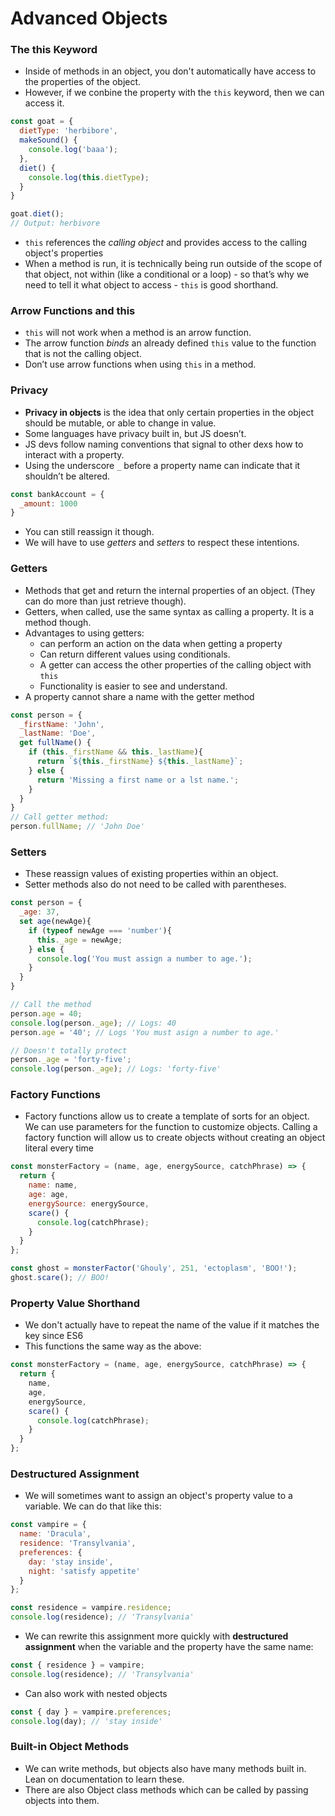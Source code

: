# Advanced Objects

### The this Keyword

- Inside of methods in an object, you don't automatically have access to the properties of the object.
- However, if we conbine the property with the `this` keyword, then we can access it.

```javascript
const goat = {
  dietType: 'herbibore',
  makeSound() {
    console.log('baaa');
  },
  diet() {
    console.log(this.dietType);
  }
}

goat.diet();
// Output: herbivore
```

- `this` references the *calling object* and provides access to the calling object's properties
- When a method is run, it is technically being run outside of the scope of that object, not within (like a conditional or a loop) - so that’s why we need to tell it what object to access - `this` is good shorthand.

### Arrow Functions and this

- `this` will not work when a method is an arrow function.
- The arrow function *binds* an already defined `this` value to the function that is not the calling object.
- Don’t use arrow functions when using `this` in a method.

### Privacy

- **Privacy in objects** is the idea that only certain properties in the object should be mutable, or able to change in value.
- Some languages have privacy built in, but JS doesn’t.
- JS devs follow naming conventions that signal to other dexs how to interact with a property.
- Using the underscore `_` before a property name can indicate that it shouldn’t be altered.

```javascript
const bankAccount = {
  _amount: 1000
}
```

- You can still reassign it though.
- We will have to use *getters* and *setters* to respect these intentions.

### Getters

- Methods that get and return the internal properties of an object. (They can do more than just retrieve though).
- Getters, when called, use the same syntax as calling a property. It is a method though.
- Advantages to using getters:
   - can perform an action on the data when getting a property
   - Can return different values using conditionals.
   - A getter can access the other properties of the calling object with `this`
   - Functionality is easier to see and understand.
- A property cannot share a name with the getter method

```javascript
const person = {
  _firstName: 'John',
  _lastName: 'Doe',
  get fullName() {
    if (this._firstName && this._lastName){
      return `${this._firstName} ${this._lastName}`;
    } else {
      return 'Missing a first name or a lst name.';
    }
  }
}
// Call getter method:
person.fullName; // 'John Doe'
```

### Setters

- These reassign values of existing properties within an object.
- Setter methods also do not need to be called with parentheses.

```javascript
const person = {
  _age: 37,
  set age(newAge){
    if (typeof newAge === 'number'){
      this._age = newAge;
    } else {
      console.log('You must assign a number to age.');
    }
  }
}

// Call the method
person.age = 40;
console.log(person._age); // Logs: 40
person.age = '40'; // Logs 'You must asign a number to age.'

// Doesn't totally protect
person._age = 'forty-five';
console.log(person._age); // Logs: 'forty-five'
```

### Factory Functions

- Factory functions allow us to create a template of sorts for an object. We can use parameters for the function to customize objects. Calling a factory function will allow us to create objects without creating an object literal every time

```javascript
const monsterFactory = (name, age, energySource, catchPhrase) => {
  return {
    name: name,
    age: age,
    energySource: energySource,
    scare() {
      console.log(catchPhrase);
    }
  }
};

const ghost = monsterFactor('Ghouly', 251, 'ectoplasm', 'BOO!');
ghost.scare(); // BOO!
```

### Property Value Shorthand

- We don't actually have to repeat the name of the value if it matches the key since ES6
- This functions the same way as the above:

```javascript
const monsterFactory = (name, age, energySource, catchPhrase) => {
  return {
    name,
    age, 
    energySource,
    scare() {
      console.log(catchPhrase);
    }
  }
};
```

### Destructured Assignment

- We will sometimes want to assign an object's property value to a variable. We can do that like this:

```javascript
const vampire = {
  name: 'Dracula',
  residence: 'Transylvania',
  preferences: {
    day: 'stay inside',
    night: 'satisfy appetite'
  }
};

const residence = vampire.residence;
console.log(residence); // 'Transylvania'
```

- We can rewrite this assignment more quickly with **destructured assignment** when the variable and the property have the same name:

```javascript
const { residence } = vampire;
console.log(residence); // 'Transylvania'
```

- Can also work with nested objects

```javascript
const { day } = vampire.preferences;
console.log(day); // 'stay inside'
```

### Built-in Object Methods

- We can write methods, but objects also have many methods built in. Lean on documentation to learn these.
- There are also Object class methods which can be called by passing objects into them.

[](https://developer.mozilla.org/en-US/docs/Web/JavaScript/Reference/Global_Objects/Object)

